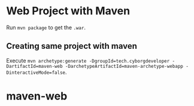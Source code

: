 # Web Project with Maven

Run `mvn package` to get the `.war`.

## Creating same project with maven

Execute `mvn archetype:generate -DgroupId=tech.cyborgdeveloper -DartifactId=maven-web -DarchetypeArtifactId=maven-archetype-webapp -DinteractiveMode=false`.

# maven-web
